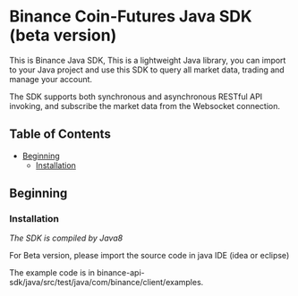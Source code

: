 # Binance Coin-Futures Java SDK (beta version)

This is Binance Java SDK, This is a lightweight Java library, you can import to your Java project and use this SDK to query all market data, trading and manage your account.

The SDK supports both synchronous and asynchronous RESTful API invoking, and subscribe the market data from the Websocket connection.


## Table of Contents

- [Beginning](#Beginning)
  - [Installation](#Installation)


## Beginning

### Installation

*The SDK is compiled by Java8*

For Beta version, please import the source code in java IDE (idea or eclipse)

The example code is in binance-api-sdk/java/src/test/java/com/binance/client/examples.
